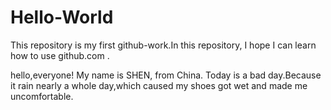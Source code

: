# Hello-World
This repository is my first github-work.In this repository, I hope I can learn how to use github.com .


hello,everyone! My name is SHEN, from China.
Today is a bad day.Because it rain nearly a whole day,which caused my shoes got wet and made me uncomfortable.
